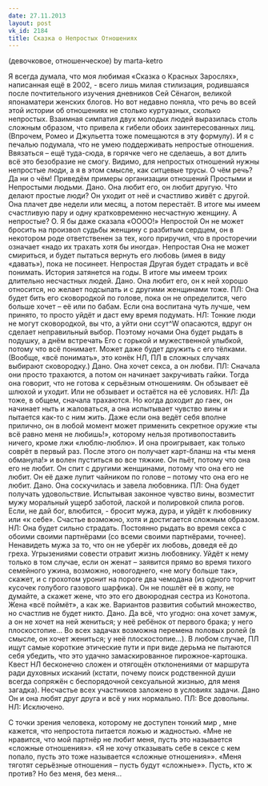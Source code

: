 ```yaml
---
date: 27.11.2013
layout: post
vk_id: 2184
title: Сказка о Непростых Отношениях
---
```


(девочковое, отношенческое)
by marta-ketro

Я всегда думала, что моя любимая «Сказка о Красных Зарослях», написанная ещё в 2002, - всего лишь милая стилизация, родившаяся после почтительного изучения дневников Сей Сёнагон, великой японаматери женских блогов. Но вот недавно поняла, что речь во всей этой истории об отношениях не столько куртуазных, сколько непростых. Взаимная симпатия двух молодых людей выразилась столь сложным образом, что привела к гибели обоих заинтересованных лиц. (Впрочем, Ромео и Джульетта тоже помещаются в эту формулу).
И я с печалью подумала, что не умею поддерживать непростые отношения. Ввязаться – ещё туда-сюда, в горячке чего не сделаешь, а вот длить всё это безобразие не смогу. Видимо, для непростых отношений нужны непростые люди, а я в этом смысле, как ситцевые трусы. О чём речь? Да ни о чём&#33; Приведём примеры организации отношений Простыми и Непростыми людьми.
Дано.
Она любит его, он любит другую.
Что делают простые люди? Он уходит от неё и счастливо живёт с другой. Она плачет две недели или месяц, а потом перестаёт.
В итоге мы имеем счастливую пару и одну кратковременно несчастную женщину.
А непростые?
О. Я бы даже сказала «ОООО&#33;» Непростой Он не может бросить на произвол судьбы женщину с разбитым сердцем, он в некотором роде ответственен за тех, кого приручил, что в просторечии означает «надо их трахать хотя бы иногда». Непростая Она не может смириться, и будет пытаться вернуть его любовь (имея в виду «давать»), пока не посинеет. Непростая Другая будет страдать и всё понимать. История затянется на годы.
В итоге мы имеем троих длительно несчастных людей.
Дано.
Она любит его, он к ней хорошо относится, но желает подсыпать и с другими женщинами тоже.
ПЛ: Она будет бить его сковородкой по голове, пока он не определится, чего больше хочет – её или по бабам. Если она воспитана чуть лучше, чем принято, то просто уйдёт и даст ему время подумать.
НЛ: Тонкие люди не могут сковородкой, вы что, а уйти они ссут^W опасаются, вдруг он сделает неправильный выбор. Поэтому ночами Она будет рыдать в подушку, а днём встречать Его с горькой и мужественной улыбкой, потому что всё понимает. Может даже будет дружить с его тёлками.
(Вообще, «всё понимать», это конёк НЛ, ПЛ в сложных случаях выбирают сковородку.)
Дано.
Она хочет секса, а он любви.
ПЛ: Сначала они просто трахаются, а потом он начинает закручивать гайки. Тогда она говорит, что не готова к серьёзным отношениям. Он обзывает её шлюхой и уходит. Или не обзывает и остаётся на её условиях.
НЛ: Да тоже, в общем, сначала трахаются. Но когда доходит до гаек, он начинает ныть и жаловаться, а она испытывает чувство вины и пытается как-то с ним жить. Даже если она ведёт себя вполне прилично, он в любой момент может применить секретное оружие «ты всё равно меня не любишь&#33;», которому нельзя противопоставить ничего, кроме лжи «люблю-люблю». И она проигрывает, как только соврёт в первый раз. После этого он получает карт-бланш на «ты меня обманула&#33;» и волен пуститься во все тяжкие. Он пьёт, потому что она его не любит. Он спит с другими женщинами, потому что она его не любит. Он её даже лупит чайником по голове – потому что она его не любит.
Дано.
Она соскучилась и завела любовника.
ПЛ: Она будет получать удовольствие. Испытывая законное чувство вины, возместит мужу моральный ущерб заботой, лаской и полировкой спила рогов. Если, не дай бог, влюбится, - бросит мужа, дура, и уйдёт к любовнику или «к себе». Счастье возможно, хотя и достигается сложным образом.
НЛ: Она будет сильно страдать. Постоянно рыдать во время секса с обоими своими партнёрами (со всеми своими партнёрами, точнее). Ненавидеть мужа за то, что он не уберёг их любовь, доведя её до греха. Угрызениями совести отравит жизнь любовнику. Уйдёт к нему только в том случае, если он женат – заявится прямо во время тихого семейного ужина, возможно, новогоднего, «не могу больше так», скажет, и с грохотом уронит на пороге два чемодана (из одного торчит кусочек голубого газового шарфика). Он не пошлёт её в жопу, не думайте, а скажет жене, что это его двоюродная сестра из Конотопа. Жена «всё поймёт», а как же.
Вариантов развития событий множество, но счастлив не будет никто.
Дано.
Да всё, что угодно: она хочет замуж, а он не хочет на ней жениться; у неё ребёнок от первого брака; у него плоскостопие… Во всех задачах возможна перемена половых ролей (в смысле, он хочет жениться; у неё плоскостопие…).
В любом случае, ПЛ ищут самые короткие этические пути и при виде дерьма не пытаются себя убедить, что это удачно замаскированное пирожное-картошка. 
Квест НЛ бесконечно сложен и отягощён отклонениями от маршрута ради духовных исканий (кстати, почему поиск родственной души всегда сопряжён с беспорядочной сексуальной жизнью, для меня загадка). Несчастье всех участников заложено в условиях задачи.
Дано
Он и она любят друг друга и всё у них нормально.
ПЛ: Все довольны.
НЛ: Исключено.

С точки зрения человека, которому не доступен тонкий мир , мне кажется, что непростота питается ложью и жадностью. 
«Мне не нравится, что мой партнёр не любит меня, пусть это называется «сложные отношения»». 
«Я не хочу отказывать себе в сексе с кем попало, пусть это тоже называется «сложные отношения»». 
«Меня тяготят серьёзные отношения – пусть будут «сложные»». 
Пусть, кто ж против? Но без меня, без меня…
